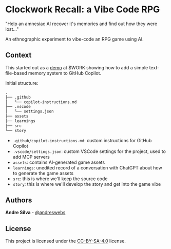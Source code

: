 # Clockwork Recall: a Vibe Code RPG

"Help an amnesiac AI recover it's memories and find out how they were lost..."

An ethnographic experiment to vibe-code an RPG game using AI.

## Context

This started out as a [demo](DEMO.md) at $WORK showing how to add a simple text-file-based memory system to GitHub Copilot.

Initial structure:

```txt
.
├── .github
│   └── copilot-instructions.md
├── .vscode
│   └── settings.json
├── assets
├── learnings
├── src
└── story
```

- `.github/copilot-instructions.md`: custom instructions for GitHub Copilot
- `.vscode/settings.json`: custom VSCode settings for the project, used to add MCP servers
- `assets`: contains AI-generated game assets
- `learnings`: unedited record of a conversation with ChatGPT about how to generate the game assets
- `src`: this is where we'll keep the source code
- `story`: this is where we'll develop the story and get into the game vibe

## Authors

**Andre Silva** - [@andreswebs](https://github.com/andreswebs)

## License

This project is licensed under the [CC-BY-SA-4.0](LICENSE) license.
